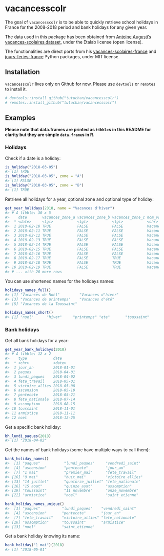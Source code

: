 
<!-- README.md is generated from README.Rmd. Please edit that file -->

# vacancesscolr

The goal of `vacancesscolr` is to be able to quickly retrieve school
holidays in France for the 2008-2018 period and bank holidays for any
given year.

The data used in this package has been obtained from [Antoine Augusti’s
vacances-scolaires
dataset](https://github.com/AntoineAugusti/vacances-scolaires), under
the Etalab license (open license).

The functionalities are direct ports from his
[vacances-scolaires-france](https://github.com/AntoineAugusti/vacances-scolaires-france)
and
[jours-feries-france](https://github.com/AntoineAugusti/jours-feries-france)
Python packages, under MIT license.

## Installation

`vacancesscolr` lives only on Github for now. Please use `devtools` or
`remotes` to install it.

``` r
# devtools::install_github("tutuchan/vacancesscolr")
# remotes::install_github("tutuchan/vacancesscolr")
```

## Examples

**Please note that data.frames are printed as `tibble`s in this README
for clarity but they are simple `data.frame`s in R.**

### Holidays

Check if a date is a holiday:

``` r
is_holiday("2018-03-05")
#> [1] TRUE
is_holiday("2018-03-05", zone = "A")
#> [1] FALSE
is_holiday("2018-03-05", zone = "B")
#> [1] TRUE
```

Retrieve all holidays for a year, optional zone and optional type of
holiday:

``` r
get_year_holidays(2018, name = "Vacances d'hiver")
#> # A tibble: 30 x 5
#>    date       vacances_zone_a vacances_zone_b vacances_zone_c nom_vacances
#>  * <date>     <lgl>           <lgl>           <lgl>           <chr>       
#>  1 2018-02-10 TRUE            FALSE           FALSE           Vacances d'…
#>  2 2018-02-11 TRUE            FALSE           FALSE           Vacances d'…
#>  3 2018-02-12 TRUE            FALSE           FALSE           Vacances d'…
#>  4 2018-02-13 TRUE            FALSE           FALSE           Vacances d'…
#>  5 2018-02-14 TRUE            FALSE           FALSE           Vacances d'…
#>  6 2018-02-15 TRUE            FALSE           FALSE           Vacances d'…
#>  7 2018-02-16 TRUE            FALSE           FALSE           Vacances d'…
#>  8 2018-02-17 TRUE            FALSE           TRUE            Vacances d'…
#>  9 2018-02-18 TRUE            FALSE           TRUE            Vacances d'…
#> 10 2018-02-19 TRUE            FALSE           TRUE            Vacances d'…
#> # ... with 20 more rows
```

You can use shortened names for the holidays names:

``` r
holidays_names_full()
#> [1] "Vacances de Noël"         "Vacances d'hiver"        
#> [3] "Vacances de printemps"    "Vacances d'été"          
#> [5] "Vacances de la Toussaint"

holidays_names_short()
#> [1] "noel"      "hiver"     "printemps" "ete"       "toussaint"
```

### Bank holidays

Get all bank holidays for a year:

``` r
get_year_bank_holidays(2018)
#> # A tibble: 12 x 2
#>    type            date      
#>  * <chr>           <date>    
#>  1 jour_an         2018-01-01
#>  2 paques          2018-04-01
#>  3 lundi_paques    2018-04-02
#>  4 fete_travail    2018-05-01
#>  5 victoire_allies 2018-05-08
#>  6 ascension       2018-05-10
#>  7 pentecote       2018-05-21
#>  8 fete_nationale  2018-07-14
#>  9 assomption      2018-08-15
#> 10 toussaint       2018-11-01
#> 11 armistice       2018-11-11
#> 12 noel            2018-12-25
```

Get a specific bank holiday:

``` r
bh_lundi_paques(2018)
#> [1] "2018-04-02"
```

Get the names of bank holidays (some have multiple ways to call them):

``` r
bank_holiday_names()
#>  [1] "paques"           "lundi_paques"     "vendredi_saint"  
#>  [4] "ascension"        "pentecote"        "jour_an"         
#>  [7] "1 mai"            "premier_mai"      "fete_travail"    
#> [10] "8 mai"            "huit_mai"         "victoire_allies" 
#> [13] "14 juillet"       "quatorze_juillet" "fete_nationale"  
#> [16] "15 aout"          "quinze_aout"      "assomption"      
#> [19] "toussaint"        "11 novembre"      "onze_novembre"   
#> [22] "armistice"        "noel"             "saint_etienne"

bank_holiday_names_unique()
#>  [1] "paques"          "lundi_paques"    "vendredi_saint" 
#>  [4] "ascension"       "pentecote"       "jour_an"        
#>  [7] "fete_travail"    "victoire_allies" "fete_nationale" 
#> [10] "assomption"      "toussaint"       "armistice"      
#> [13] "noel"            "saint_etienne"
```

Get a bank holiday knowing its name:

``` r
bank_holiday("1 mai")(2018)
#> [1] "2018-05-01"
```
